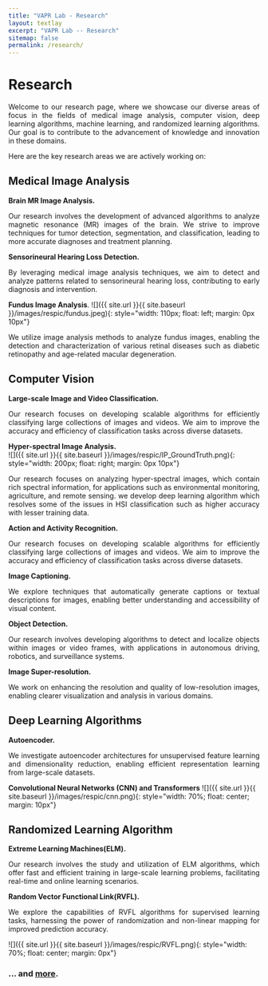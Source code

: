 ```yaml
---
title: "VAPR Lab - Research"
layout: textlay
excerpt: "VAPR Lab -- Research"
sitemap: false
permalink: /research/
---
```


# Research

<p style= 'text-align: justify;'> Welcome to our research page, where we showcase our diverse areas of focus in the fields of medical image analysis, computer vision, deep learning algorithms, machine learning, and randomized learning algorithms. Our goal is to contribute to the advancement of knowledge and innovation in these domains. </p>

<p style= 'text-align: justify;'> Here are the key research areas we are actively working on: </p>

## Medical Image Analysis

**Brain MR Image Analysis.**
<p style= 'text-align: justify;'> Our research involves the development of advanced algorithms to analyze magnetic resonance (MR) images of the brain. We strive to improve techniques for tumor detection, segmentation, and classification, leading to more accurate diagnoses and treatment planning.</p>

**Sensorineural Hearing Loss Detection.**
<p style= 'text-align: justify;'> By leveraging medical image analysis techniques, we aim to detect and analyze patterns related to sensorineural hearing loss, contributing to early diagnosis and intervention. </p>

**Fundus Image Analysis**.
![]({{ site.url }}{{ site.baseurl }}/images/respic/fundus.jpeg){: style="width: 110px; float: left; margin: 0px  10px"}
<p style= 'text-align: justify;'> We utilize image analysis methods to analyze fundus images, enabling the detection and characterization of various retinal diseases such as diabetic retinopathy and age-related macular degeneration.</p>

## Computer Vision

**Large-scale Image and Video Classification.**
<p style= 'text-align: justify;'> Our research focuses on developing scalable algorithms for efficiently classifying large collections of images and videos. We aim to improve the accuracy and efficiency of classification tasks across diverse datasets.</p>


**Hyper-spectral Image Analysis.**  
![]({{ site.url }}{{ site.baseurl }}/images/respic/IP_GroundTruth.png){: style="width: 200px; float: right; margin: 0px 10px"}
<p style= 'text-align: justify;'>Our research focuses on analyzing hyper-spectral images, which contain rich spectral information, for applications such as environmental monitoring, agriculture, and remote sensing. we develop deep learning algorithm which resolves some of the issues in HSI classification such as higher accuracy with lesser training data.</p>

**Action and Activity Recognition.**
<p style= 'text-align: justify;'> Our research focuses on developing scalable algorithms for efficiently classifying large collections of images and videos. We aim to improve the accuracy and efficiency of classification tasks across diverse datasets.</p>

**Image Captioning.**
<p style= 'text-align: justify;'> We explore techniques that automatically generate captions or textual descriptions for images, enabling better understanding and accessibility of visual content.</p>

**Object Detection.**
<p style= 'text-align: justify;'> Our research involves developing algorithms to detect and localize objects within images or video frames, with applications in autonomous driving, robotics, and surveillance systems.</p>

**Image Super-resolution.**
<p style= 'text-align: justify;'> We work on enhancing the resolution and quality of low-resolution images, enabling clearer visualization and analysis in various domains.</p>


## Deep Learning Algorithms

**Autoencoder.** 
<p style = 'text-align: justify;'> We investigate autoencoder architectures for unsupervised feature learning and dimensionality reduction, enabling efficient representation learning from large-scale datasets.</p>

**Convolutional Neural Networks (CNN) and Transformers**
![]({{ site.url }}{{ site.baseurl }}/images/respic/cnn.png){: style="width: 70%; float: center; margin: 10px"}


## Randomized Learning Algorithm

**Extreme Learning Machines(ELM).**
<p style= 'text-align: justify;'> Our research involves the study and utilization of ELM algorithms, which offer fast and efficient training in large-scale learning problems, facilitating real-time and online learning scenarios.</p>

**Random Vector Functional Link(RVFL).**
<p style= 'text-align: justify;'> We explore the capabilities of RVFL algorithms for supervised learning tasks, harnessing the power of randomization and non-linear mapping for improved prediction accuracy.</p>

![]({{ site.url }}{{ site.baseurl }}/images/respic/RVFL.png){: style="width: 70%; float: center; margin: 0px"}

### ... and [more](https://vaprlab.github.io/publications/).

